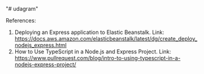 "# udagram"

References:

1. Deploying an Express application to Elastic Beanstalk. Link: https://docs.aws.amazon.com/elasticbeanstalk/latest/dg/create_deploy_nodejs_express.html
2. How to Use TypeScript in a Node.js and Express Project. Link: https://www.pullrequest.com/blog/intro-to-using-typescript-in-a-nodejs-express-project/
